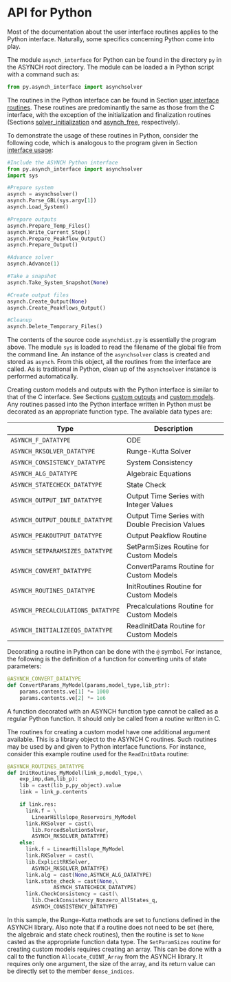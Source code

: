 # API for Python

Most of the documentation about the user interface routines applies to the Python interface. Naturally, some specifics concerning Python come into play.

The module `asynch_interface` for Python can be found in the directory `py` in the ASYNCH root directory. The module can be loaded a in Python script with a command such as:

```Python
from py.asynch_interface import asynchsolver
```

The routines in the Python interface can be found in Section [user interface routines](user_interface_routines.md). These routines are predominantly the same as those from the C interface, with the exception of the initialization and finalization routines (Sections [solver_initialization]() and [asynch_free](), respectively).

To demonstrate the usage of these routines in Python, consider the following code, which is analogous to the program given in Section [interface usage]():

```Python
#Include the ASYNCH Python interface
from py.asynch_interface import asynchsolver
import sys

#Prepare system
asynch = asynchsolver()
asynch.Parse_GBL(sys.argv[1])
asynch.Load_System()

#Prepare outputs
asynch.Prepare_Temp_Files()
asynch.Write_Current_Step()
asynch.Prepare_Peakflow_Output()
asynch.Prepare_Output()

#Advance solver
asynch.Advance(1)

#Take a snapshot
asynch.Take_System_Snapshot(None)

#Create output files
asynch.Create_Output(None)
asynch.Create_Peakflows_Output()

#Cleanup
asynch.Delete_Temporary_Files()
```

The contents of the source code `asynchdist.py` is essentially the program above. The module `sys` is loaded to read the filename of the global file from the command line. An instance of the `asynchsolver` class is created and stored as `asynch`. From this object, all the routines from the interface are called. As is traditional in Python, clean up of the `asynchsolver` instance is performed automatically.

Creating custom models and outputs with the Python interface is similar to that of the C interface. See Sections [custom outputs]() and [custom models](). Any routines passed into the Python interface written in Python must be decorated as an appropriate function type. The available data types are:

| Type | Description |
| --- | --- |
| `ASYNCH_F_DATATYPE` | ODE |
| `ASYNCH_RKSOLVER_DATATYPE` | Runge-Kutta Solver |
| `ASYNCH_CONSISTENCY_DATATYPE` | System Consistency |
| `ASYNCH_ALG_DATATYPE` | Algebraic Equations |
| `ASYNCH_STATECHECK_DATATYPE` | State Check |
| `ASYNCH_OUTPUT_INT_DATATYPE` | Output Time Series with Integer Values |
| `ASYNCH_OUTPUT_DOUBLE_DATATYPE` | Output Time Series with Double Precision Values |
| `ASYNCH_PEAKOUTPUT_DATATYPE` | Output Peakflow Routine |
| `ASYNCH_SETPARAMSIZES_DATATYPE` | SetParmSizes Routine for Custom Models |
| `ASYNCH_CONVERT_DATATYPE` | ConvertParams Routine for Custom Models |
| `ASYNCH_ROUTINES_DATATYPE` | InitRoutines Routine for Custom Models |
| `ASYNCH_PRECALCULATIONS_DATATYPE` | Precalculations Routine for Custom Models |
| `ASYNCH_INITIALIZEEQS_DATATYPE` | ReadInitData Routine for Custom Models |

Decorating a routine in Python can be done with the `@` symbol. For instance, the following is the definition of a function for converting units of state parameters:

```Python
@ASYNCH_CONVERT_DATATYPE
def ConvertParams_MyModel(params,model_type,lib_ptr):
	params.contents.ve[1] *= 1000
	params.contents.ve[2] *= 1e6
```

A function decorated with an ASYNCH function type cannot be called as a regular Python function. It should only be called from a routine written in C.

The routines for creating a custom model have one additional argument available. This is a library object to the ASYNCH C routines. Such routines may be used by and given to Python interface functions. For instance, consider this example routine used for the `ReadInitData` routine:

```Python
@ASYNCH_ROUTINES_DATATYPE
def InitRoutines_MyModel(link_p,model_type,\
    exp_imp,dam,lib_p):
	lib = cast(lib_p,py_object).value
	link = link_p.contents

	if link.res:
	  link.f = \
	    LinearHillslope_Reservoirs_MyModel
	  link.RKSolver = cast(\
	    lib.ForcedSolutionSolver,
	    ASYNCH_RKSOLVER_DATATYPE)
	else:
	  link.f = LinearHillslope_MyModel
	  link.RKSolver = cast(\
	  lib.ExplicitRKSolver,
	    ASYNCH_RKSOLVER_DATATYPE)
	  link.alg = cast(None,ASYNCH_ALG_DATATYPE)
	  link.state_check = cast(None,\
			   ASYNCH_STATECHECK_DATATYPE)
	  link.CheckConsistency = cast(\
	    lib.CheckConsistency_Nonzero_AllStates_q,
	    ASYNCH_CONSISTENCY_DATATYPE)
```

In this sample, the Runge-Kutta methods are set to functions defined in the ASYNCH library. Also note that if a routine does not need to be set (here, the algebraic and state check routines), then the routine is set to `None` casted as the appropriate function data type. The `SetParamSizes` routine for creating custom models requires creating an array. This can be done with a call to the function `Allocate_CUINT_Array` from the ASYNCH library. It requires only one argument, the size of the array, and its return value can be directly set to the member `dense_indices`.
